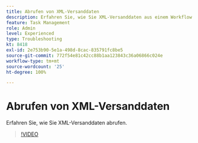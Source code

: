 ```yaml
---
title: Abrufen von XML-Versanddaten
description: Erfahren Sie, wie Sie XML-Versanddaten aus einem Workflow abrufen.
feature: Task Management
role: Admin
level: Experienced
type: Troubleshooting
kt: 8418
exl-id: 2e753b90-5e1a-498d-8cac-835791fc8be5
source-git-commit: 772f54e81c42cc88b1aa123843c36a06866c024e
workflow-type: tm+mt
source-wordcount: '25'
ht-degree: 100%

---
```


# Abrufen von XML-Versanddaten

Erfahren Sie, wie Sie XML-Versanddaten abrufen.

>[!VIDEO](https://video.tv.adobe.com/v/335949?quality=12)
